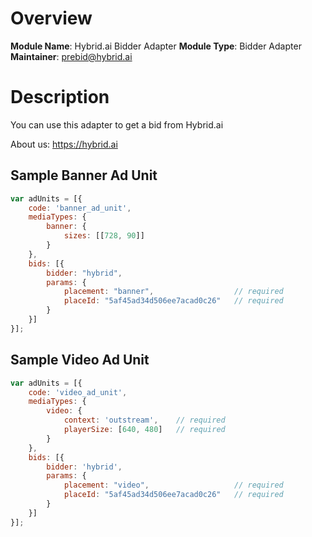 # Overview


**Module Name**: Hybrid.ai Bidder Adapter
**Module Type**: Bidder Adapter
**Maintainer**: prebid@hybrid.ai

# Description

You can use this adapter to get a bid from Hybrid.ai

About us: https://hybrid.ai

## Sample Banner Ad Unit

```js
var adUnits = [{
    code: 'banner_ad_unit',
    mediaTypes: {
        banner: {
            sizes: [[728, 90]]
        }
    },
    bids: [{
        bidder: "hybrid",
        params: {
            placement: "banner",                  // required
            placeId: "5af45ad34d506ee7acad0c26"   // required
        }
    }]
}];
```

## Sample Video Ad Unit

```js
var adUnits = [{
    code: 'video_ad_unit',
    mediaTypes: {
        video: {
            context: 'outstream',    // required
            playerSize: [640, 480]   // required
        }
    },
    bids: [{
        bidder: 'hybrid',
        params: {
            placement: "video",                   // required
            placeId: "5af45ad34d506ee7acad0c26"   // required
        }
    }]
}];
```

